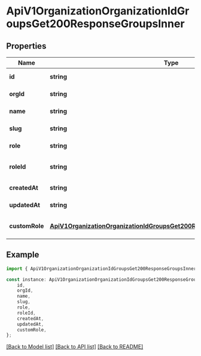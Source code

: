 # ApiV1OrganizationOrganizationIdGroupsGet200ResponseGroupsInner


## Properties

Name | Type | Description | Notes
------------ | ------------- | ------------- | -------------
**id** | **string** |  | [default to undefined]
**orgId** | **string** |  | [default to undefined]
**name** | **string** |  | [default to undefined]
**slug** | **string** |  | [default to undefined]
**role** | **string** |  | [default to undefined]
**roleId** | **string** |  | [optional] [default to undefined]
**createdAt** | **string** |  | [default to undefined]
**updatedAt** | **string** |  | [default to undefined]
**customRole** | [**ApiV1OrganizationOrganizationIdGroupsGet200ResponseGroupsInnerCustomRole**](ApiV1OrganizationOrganizationIdGroupsGet200ResponseGroupsInnerCustomRole.md) |  | [optional] [default to undefined]

## Example

```typescript
import { ApiV1OrganizationOrganizationIdGroupsGet200ResponseGroupsInner } from './api';

const instance: ApiV1OrganizationOrganizationIdGroupsGet200ResponseGroupsInner = {
    id,
    orgId,
    name,
    slug,
    role,
    roleId,
    createdAt,
    updatedAt,
    customRole,
};
```

[[Back to Model list]](../README.md#documentation-for-models) [[Back to API list]](../README.md#documentation-for-api-endpoints) [[Back to README]](../README.md)
